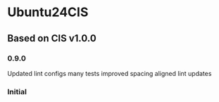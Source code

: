 # Ubuntu24CIS

## Based on CIS v1.0.0

### 0.9.0

Updated lint configs
many tests improved
spacing aligned
lint updates

### Initial
